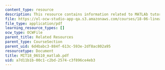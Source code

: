 ```yaml
---
content_type: resource
description: This resource contains information related to MATLAb tutorial.
file: https://ol-ocw-studio-app-qa.s3.amazonaws.com/courses/18-06-linear-algebra-spring-2010/a7d11b1b00c1c2bd2574c3f896ce4eb3_MIT18_06S10_matlab.pdf
file_type: application/pdf
learning_resource_types: []
ocw_type: OCWFile
parent_title: Related Resources
parent_type: CourseSection
parent_uid: 6d4babc3-884f-613c-593e-2df8ac802a95
resourcetype: Document
title: MIT18_06S10_matlab.pdf
uid: a7d11b1b-00c1-c2bd-2574-c3f896ce4eb3
---
```


